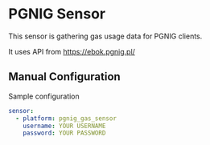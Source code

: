 # PGNIG Sensor 

This sensor is gathering gas usage data for PGNIG clients.

It uses API from https://ebok.pgnig.pl/

## Manual Configuration
Sample configuration

```yaml
sensor:
  - platform: pgnig_gas_sensor
    username: YOUR USERNAME
    password: YOUR PASSWORD
```
